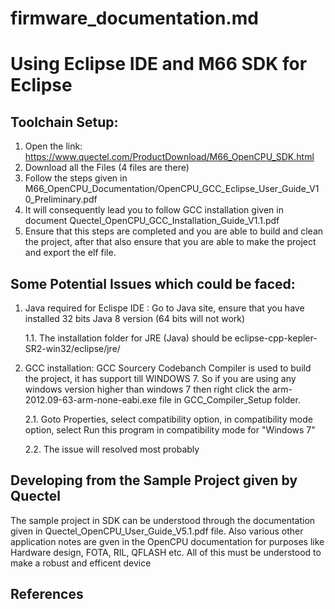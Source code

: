 # firmware_documentation.md

# Using Eclipse IDE and M66 SDK for Eclipse
## Toolchain Setup:
1. Open the link: https://www.quectel.com/ProductDownload/M66_OpenCPU_SDK.html
2. Download all the Files (4 files are there)
3. Follow the steps given in M66_OpenCPU_Documentation/OpenCPU_GCC_Eclipse_User_Guide_V1 0_Preliminary.pdf
4. It will consequently lead you to follow GCC installation given in document Quectel_OpenCPU_GCC_Installation_Guide_V1.1.pdf
5. Ensure that this steps are completed and you are able to build and clean the project, after that also ensure that you are able to make the project and export the elf file.

## Some Potential Issues which could be faced:
1. Java required for Eclispe IDE : Go to Java site, ensure that you have installed 32 bits Java 8 version (64 bits will not work)
  
      1.1. The installation folder for JRE (Java) should be eclipse-cpp-kepler-SR2-win32/eclipse/jre/

2. GCC installation: GCC Sourcery Codebanch Compiler is used to build the project, it has support till WINDOWS 7. So if you are using any windows version higher than windows 7 then right click the arm-2012.09-63-arm-none-eabi.exe file in GCC_Compiler_Setup folder.
  
      2.1.  Goto Properties, select compatibility option, in compatibility mode option, select Run this program in compatibility mode for "Windows 7"
  
      2.2.  The issue will resolved most probably

## Developing from the Sample Project given by Quectel
The sample project in SDK can be understood through the documentation given in Quectel_OpenCPU_User_Guide_V5.1.pdf file. Also various other application notes are gven in the OpenCPU documentation for purposes like Hardware design, FOTA, RIL, QFLASH etc. All of this must be understood to make a robust and efficent device 


## References 
